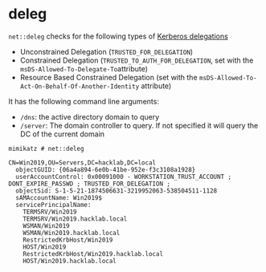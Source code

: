 # deleg

`net::deleg` checks for the following types of [Kerberos delegations](https://www.thehacker.recipes/ad-ds/movement/kerberos/delegations)

* Unconstrained Delegation (`TRUSTED_FOR_DELEGATION`)
* Constrained Delegation (`TRUSTED_TO_AUTH_FOR_DELEGATION`, set with the `msDS-Allowed-To-Delegate-To`attribute)
* Resource Based Constrained Delegation (set with the `msDS-Allowed-To-Act-On-Behalf-Of-Another-Identity` attribute)

It has the following command line arguments:

* `/dns`: the active directory domain to query
* `/server`: The domain controller to query. If not specified it will query the DC of the current domain

```
mimikatz # net::deleg

CN=Win2019,OU=Servers,DC=hacklab,DC=local
  objectGUID: {06a4a894-6e0b-41be-952e-f3c3108a1928}
  userAccountControl: 0x00091000 - WORKSTATION_TRUST_ACCOUNT ; DONT_EXPIRE_PASSWD ; TRUSTED_FOR_DELEGATION ;
  objectSid: S-1-5-21-1874506631-3219952063-538504511-1128
  sAMAccountName: Win2019$
  servicePrincipalName:
    TERMSRV/Win2019
    TERMSRV/Win2019.hacklab.local
    WSMAN/Win2019
    WSMAN/Win2019.hacklab.local
    RestrictedKrbHost/Win2019
    HOST/Win2019
    RestrictedKrbHost/Win2019.hacklab.local
    HOST/Win2019.hacklab.local
```
